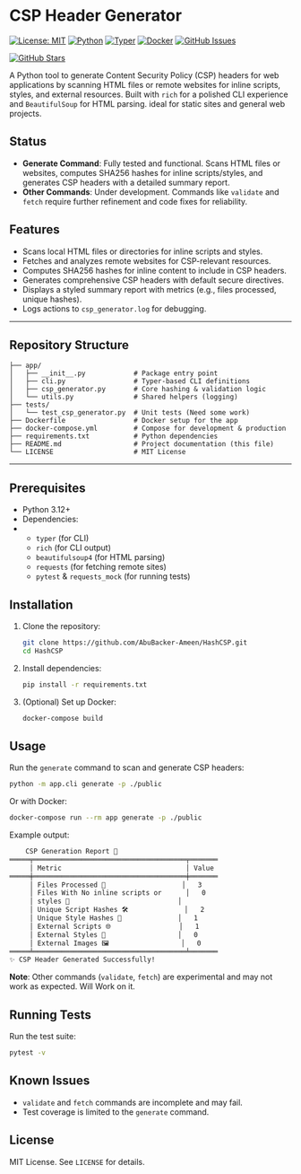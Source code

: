 # CSP Header Generator

[![License: MIT](https://img.shields.io/badge/License-MIT-yellow)](https://github.com/AbuBacker-Ameen/HashCSP/blob/main/LICENSE)
[![Python](https://img.shields.io/badge/Python-3.12-blue)](https://www.python.org/downloads/release/python-3120/)
[![Typer](https://img.shields.io/badge/Made%20with-Typer-04AA6D?logo=python)](https://typer.tiangolo.com/)
[![Docker](https://img.shields.io/badge/Docker-2496ED?logo=docker&logoColor=fff)](https://github.com/AbuBacker-Ameen/HashCSP/blob/main/Dockerfile)
[![GitHub Issues](https://img.shields.io/github/issues/AbuBacker-Ameen/HashCSP)](https://github.com/AbuBacker-Ameen/HashCSP/issues)

[![GitHub Stars](https://img.shields.io/github/stars/AbuBacker-Ameen/HashCSP?style=for-the-badge)](https://github.com/AbuBacker-Ameen/HashCSP/stargazers)

A Python tool to generate Content Security Policy (CSP) headers for web
applications by scanning HTML files or remote websites for inline scripts,
styles, and external resources. Built with `rich` for a polished CLI experience
and `BeautifulSoup` for HTML parsing. ideal for static sites and general web
projects.

## Status

- **Generate Command**: Fully tested and functional. Scans HTML files or
  websites, computes SHA256 hashes for inline scripts/styles, and generates CSP
  headers with a detailed summary report.
- **Other Commands**: Under development. Commands like `validate` and `fetch`
  require further refinement and code fixes for reliability.

## Features

- Scans local HTML files or directories for inline scripts and styles.
- Fetches and analyzes remote websites for CSP-relevant resources.
- Computes SHA256 hashes for inline content to include in CSP headers.
- Generates comprehensive CSP headers with default secure directives.
- Displays a styled summary report with metrics (e.g., files processed, unique
  hashes).
- Logs actions to `csp_generator.log` for debugging.

---

## Repository Structure

```plaintext
├── app/
│   ├── __init__.py            # Package entry point
│   ├── cli.py                 # Typer-based CLI definitions
│   ├── csp_generator.py       # Core hashing & validation logic
│   └── utils.py               # Shared helpers (logging)
├── tests/
│   └── test_csp_generator.py  # Unit tests (Need some work)
├── Dockerfile                 # Docker setup for the app
├── docker-compose.yml         # Compose for development & production
├── requirements.txt           # Python dependencies
├── README.md                  # Project documentation (this file)
└── LICENSE                    # MIT License
```

---

## Prerequisites

- Python 3.12+
- Dependencies:
- - `typer` (for CLI)
  - `rich` (for CLI output)
  - `beautifulsoup4` (for HTML parsing)
  - `requests` (for fetching remote sites)
  - `pytest` & `requests_mock` (for running tests)

## Installation

1. Clone the repository:

   ```bash
   git clone https://github.com/AbuBacker-Ameen/HashCSP.git
   cd HashCSP
   ```

2. Install dependencies:

   ```bash
   pip install -r requirements.txt
   ```

3. (Optional) Set up Docker:

   ```bash
   docker-compose build
   ```

## Usage

Run the `generate` command to scan and generate CSP headers:

```bash
python -m app.cli generate -p ./public
```

Or with Docker:

```bash
docker-compose run --rm app generate -p ./public
```

Example output:

```txt
    CSP Generation Report 🎯
═════╤══════════════════════════════════════╤═══════
     │ Metric                               │ Value
═════╪══════════════════════════════════════╪═══════
     │ Files Processed 📄                   │   3
     │ Files With No inline scripts or      │   0
     │ styles 📜                           │
     │ Unique Script Hashes 🛠              │   2
     │ Unique Style Hashes 🎨              │   1
     │ External Scripts 🌐                 │   1
     │ External Styles 🎨                  │   0
     │ External Images 🖼                  │   0
═════╧══════════════════════════════════════╧═══════
✨ CSP Header Generated Successfully!
```

**Note**: Other commands (`validate`, `fetch`) are experimental and may not work
as expected. Will Work on it.

## Running Tests

Run the test suite:

```bash
pytest -v
```

## Known Issues

- `validate` and `fetch` commands are incomplete and may fail.
- Test coverage is limited to the `generate` command.

## License

MIT License. See `LICENSE` for details.
